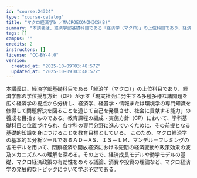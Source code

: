```yaml
---
id: "course:24324"
type: "course-catalog"
title: "マクロ経済学b ／MACROECONOMICS(B)"
summary: "本講義は、経済学部基礎科目である「経済学（マクロ）」の上位科目であり、経済学部の学位授与方針（DP）が示す「現実社会に発生する多種多様な諸問題を広く経済学の視点から分析し、経済学、経営学・情報または環境学の専門知識を修得して問題解決を図るこ…"
tags: []
campus: ""
credits: 2
instructors: []
license: "CC-BY-4.0"
version:
  created_at: "2025-10-09T03:48:57Z"
  updated_at: "2025-10-09T03:48:57Z"
---
```

本講義は、経済学部基礎科目である「経済学（マクロ）」の上位科目であり、経済学部の学位授与方針（DP）が示す「現実社会に発生する多種多様な諸問題を広く経済学の視点から分析し、経済学、経営学・情報または環境学の専門知識を修得して問題解決を図ることを通じて自己を発展させ、社会に貢献する能力」の養成を目指すものである。教育課程の編成・実施方針（CP）において、学科基礎科目と位置づけられ、各学科の専門分野に進んでいくために、その前提となる基礎的知識を身につけることを教育目標としている。 このため、マクロ経済学の基本的な分析ツールであるＡＤ－AＳ、ＩＳ－ＬＭ、マンデル＝フレミングの各モデルを用いて、閉鎖経済や開放経済における短期の経済変動や政策効果の波及メカニズムへの理解を深める。その上で、経済成長モデルや動学モデルの基礎、マクロ経済政策の有効性をめぐる議論、消費や投資の理論など、マクロ経済学の発展的なトピックについて学ぶ予定である。
